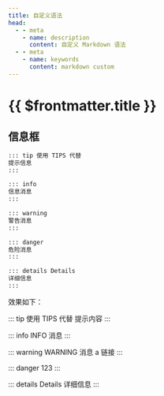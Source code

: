 ```yaml
---
title: 自定义语法
head:
  - - meta
    - name: description
      content: 自定义 Markdown 语法
  - - meta
    - name: keywords
      content: markdown custom
---
```


# {{ $frontmatter.title }}

## 信息框

```md
::: tip 使用 TIPS 代替
提示信息
:::

::: info
信息消息
:::

::: warning
警告消息
:::

::: danger
危险消息
:::

::: details Details
详细信息
:::
```

效果如下：

::: tip 使用 TIPS 代替
提示内容
:::

::: info
INFO 消息
:::

::: warning
WARNING 消息 <a>a 链接</a>
:::

::: danger
123
:::

::: details Details
详细信息
:::
